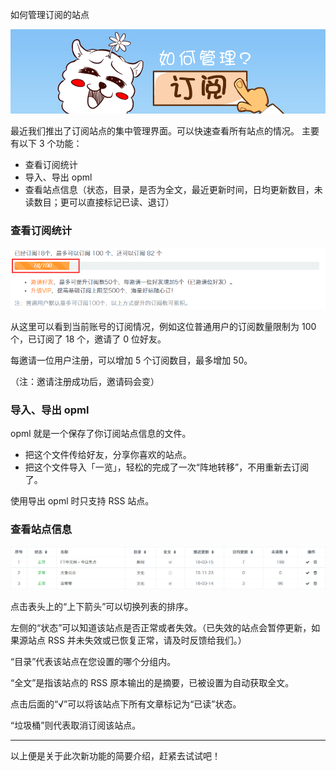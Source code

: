 如何管理订阅的站点

![Banner](/img/5/5-banner.png)

最近我们推出了订阅站点的集中管理界面。可以快速查看所有站点的情况。
主要有以下 3 个功能：

* 查看订阅统计
* 导入、导出 opml 
* 查看站点信息（状态，目录，是否为全文，最近更新时间，日均更新数目，未读数目；更可以直接标记已读、退订）


### 查看订阅统计

![订阅统计](/img/5/5-subs_num.png)

从这里可以看到当前账号的订阅情况，例如这位普通用户的订阅数量限制为 100 个，已订阅了 18 个，邀请了 0 位好友。

每邀请一位用户注册，可以增加 5 个订阅数目，最多增加 50。

（注：邀请注册成功后，邀请码会变）


### 导入、导出 opml

opml 就是一个保存了你订阅站点信息的文件。

* 把这个文件传给好友，分享你喜欢的站点。
* 把这个文件导入「一览」，轻松的完成了一次“阵地转移”，不用重新去订阅了。

使用导出 opml 时只支持 RSS 站点。

### 查看站点信息

![站点列表信息](/img/5/5-sub_list_info.png)

点击表头上的“上下箭头”可以切换列表的排序。

左侧的“状态”可以知道该站点是否正常或者失效。（已失效的站点会暂停更新，如果源站点 RSS 并未失效或已恢复正常，请及时反馈给我们。）

“目录”代表该站点在您设置的哪个分组内。

“全文”是指该站点的 RSS 原本输出的是摘要，已被设置为自动获取全文。

点击后面的“√”可以将该站点下所有文章标记为“已读”状态。

“垃圾桶”则代表取消订阅该站点。


---

以上便是关于此次新功能的简要介绍，赶紧去试试吧！